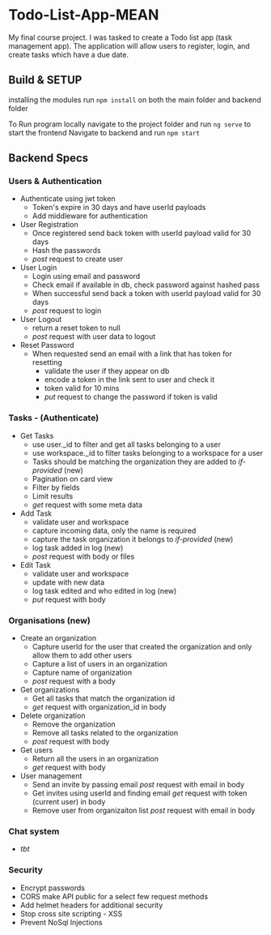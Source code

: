 # Todo-List-App-MEAN

My final course project. I was tasked to create a Todo list app (task management app). The application will allow users to register, login, and create tasks which have a due date.

## Build & SETUP

installing the modules run `npm install` on both the main folder and backend folder

To Run program locally navigate to the project folder and run `ng serve` to start the frontend
Navigate to backend and run `npm start`

## Backend Specs

### Users & Authentication

- Authenticate using jwt token
  - Token's expire in 30 days and have userId payloads
  - Add middleware for authentication
- User Registration
  - Once registered send back token with userId payload valid for 30 days
  - Hash the passwords
  - _post_ request to create user
- User Login
  - Login using email and password
  - Check email if available in db, check password against hashed pass
  - When successful send back a token with userId payload valid for 30 days
  - _post_ request to login
- User Logout
  - return a reset token to null
  - _post_ request with user data to logout
- Reset Password
  - When requested send an email with a link that has token for resetting
    - validate the user if they appear on db
    - encode a token in the link sent to user and check it
    - token valid for 10 mins
    - _put_ request to change the password if token is valid

### Tasks - (Authenticate)

- Get Tasks
  - use user.\_id to filter and get all tasks belonging to a user
  - use workspace.\_id to filter tasks belonging to a workspace for a user
  - Tasks should be matching the organization they are added to _if-provided_ (new)
  - Pagination on card view
  - Filter by fields
  - Limit results
  - _get_ request with some meta data
- Add Task
  - validate user and workspace
  - capture incoming data, only the name is required
  - capture the task organization it belongs to _if-provided_ (new)
  - log task added in log (new)
  - _post_ request with body or files
- Edit Task
  - validate user and workspace
  - update with new data
  - log task edited and who edited in log (new)
  - _put_ request with body

### Organisations (new)

- Create an organization
  - Capture userId for the user that created the organization and only allow them to add other users
  - Capture a list of users in an organization
  - Capture name of organization
  - _post_ request with a body
- Get organizations
  - Get all tasks that match the organization id
  - _get_ request with organization_id in body
- Delete organization
  - Remove the organization
  - Remove all tasks related to the organization
  - _post_ request with body
- Get users
  - Return all the users in an organization
  - _get_ request with body
- User management
  - Send an invite by passing email _post_ request with email in body
  - Get invites using userId and finding email _get_ request with token (current user) in body
  - Remove user from organizaiton list _post_ request with email in body

### Chat system

- _tbt_

### Security

- Encrypt passwords
- CORS make API public for a select few request methods
- Add helmet headers for additional security
- Stop cross site scripting - XSS
- Prevent NoSql Injections
